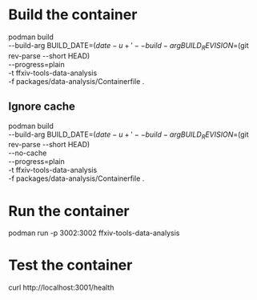 # Build the container

podman build \
 --build-arg BUILD_DATE=$(date -u +'%Y-%m-%dT%H:%M:%SZ') \
 --build-arg BUILD_REVISION=$(git rev-parse --short HEAD) \
 --progress=plain \
 -t ffxiv-tools-data-analysis \
 -f packages/data-analysis/Containerfile .

## Ignore cache

podman build \
 --build-arg BUILD_DATE=$(date -u +'%Y-%m-%dT%H:%M:%SZ') \
  --build-arg BUILD_REVISION=$(git rev-parse --short HEAD) \
 --no-cache \
 --progress=plain \
 -t ffxiv-tools-data-analysis \
 -f packages/data-analysis/Containerfile .

# Run the container

podman run -p 3002:3002 ffxiv-tools-data-analysis

# Test the container

curl http://localhost:3001/health
